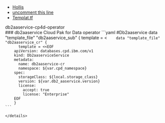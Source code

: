 - [Hollis](https://ibm.ent.box.com/folder/158173247216)
- [uncomment this line](https://github.com/hc-gitops-recipe-demo/multi-tenancy-gitops/blob/master/0-bootstrap/single-cluster/1-infra/kustomization.yaml#L23)
- [Templat.tf](https://github.com/IBM/cp4d-deployment/blob/master/common-modules/cpd/templates.tf)


<detalils>
    <summary>db2aaservice-cp4d-operator</summary>
    ### db2aaservice Cloud Pak for Data operator
    ```yaml
        #Db2aaservice
        data "template_file" "db2aaservice_sub" {
          template = <<EOF
        apiVersion: operators.coreos.com/v1alpha1
        kind: Subscription
        metadata:
          name: ibm-db2aaservice-cp4d-operator
          namespace: ${local.operator_namespace}
        spec:
          channel: ${var.db2_aaservice.channel}
          name: ibm-db2aaservice-cp4d-operator
          installPlanApproval: Automatic
          source: ibm-operator-catalog
          sourceNamespace: openshift-marketplace
        EOF
        }

        data "template_file" "db2aaservice_cr" {
          template = <<EOF
        apiVersion: databases.cpd.ibm.com/v1
        kind: Db2aaserviceService
        metadata:
          name: db2aaservice-cr
          namespace: ${var.cpd_namespace}
        spec:
          storageClass: ${local.storage_class}
          version: ${var.db2_aaservice.version}
          license:
            accept: true
            license: "Enterprise"
        EOF
        }
    ```

    </details>
